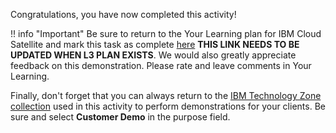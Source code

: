 Congratulations, you have now completed this activity!

!! info "Important"
    Be sure to return to the Your Learning plan for IBM Cloud Satellite and mark this task as complete <a href="https://yourlearning.ibm.com/activity/PLAN-37F924EAF756" target="_blank">here</a> **THIS LINK NEEDS TO BE UPDATED WHEN L3 PLAN EXISTS**. We would also greatly appreciate feedback on this demonstration. Please rate and leave comments in Your Learning.

Finally, don't forget that you can always return to the <a href="https://techzone.ibm.com/collection/se-l3-ibm-cloud-satellite" target="_blank">IBM Technology Zone collection</a> used in this activity to perform demonstrations for your clients.  Be sure and select **Customer Demo** in the purpose field.
